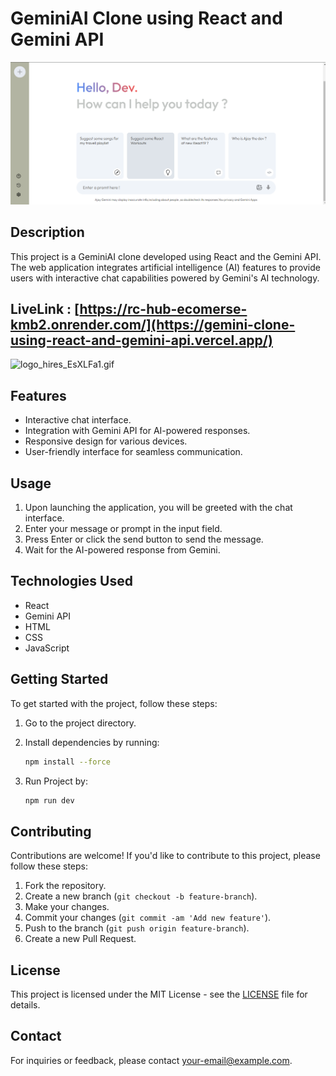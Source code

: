 # GeminiAI Clone using React and Gemini API
![screenShot](1.png)
## Description

This project is a GeminiAI clone developed using React and the Gemini API. The web application integrates artificial intelligence (AI) features to provide users with interactive chat capabilities powered by Gemini's AI technology.

## LiveLink : [https://rc-hub-ecomerse-kmb2.onrender.com/](https://gemini-clone-using-react-and-gemini-api.vercel.app/)
![logo_hires_EsXLFa1.gif](https://storage.googleapis.com/gweb-uniblog-publish-prod/original_images/logo_hires_EsXLFa1.gif)
## Features

- Interactive chat interface.
- Integration with Gemini API for AI-powered responses.
- Responsive design for various devices.
- User-friendly interface for seamless communication.

## Usage

1. Upon launching the application, you will be greeted with the chat interface.
2. Enter your message or prompt in the input field.
3. Press Enter or click the send button to send the message.
4. Wait for the AI-powered response from Gemini.

## Technologies Used

- React
- Gemini API
- HTML
- CSS
- JavaScript

## Getting Started

To get started with the project, follow these steps:

1. Go to the project directory.
2. Install dependencies by running:
   
   ```bash
   npm install --force
3. Run Project by:
   
   ```bash
   npm run dev

## Contributing

Contributions are welcome! If you'd like to contribute to this project, please follow these steps:

1. Fork the repository.
2. Create a new branch (`git checkout -b feature-branch`).
3. Make your changes.
4. Commit your changes (`git commit -am 'Add new feature'`).
5. Push to the branch (`git push origin feature-branch`).
6. Create a new Pull Request.

## License

This project is licensed under the MIT License - see the [LICENSE](LICENSE) file for details.

## Contact

For inquiries or feedback, please contact [your-email@example.com](mailto:your-email@example.com).
